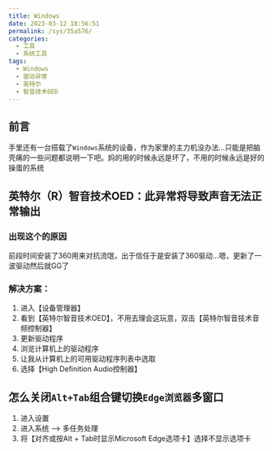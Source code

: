 ```yaml
---
title: Windows
date: 2023-03-12 18:56:51
permalink: /sys/35a576/
categories:
  - 工具
  - 系统工具
tags:
  - Windows
  - 驱动异常
  - 英特尔
  - 智音技术OED
---
```


## 前言

手里还有一台搭载了`Windows`系统的设备，作为家里的主力机没办法...只能是把脑壳痛的一些问题都说明一下吧。妈的用的时候永远是坏了，不用的时候永远是好的 操蛋的系统

<InArticleAdsense
    data-ad-client="ca-pub-1725717718088510"
    data-ad-slot="7426219401">
</InArticleAdsense>

<!-- more -->

## 英特尔（R）智音技术OED：此异常将导致声音无法正常输出

### 出现这个的原因

前段时间安装了360用来对抗流氓，出于信任于是安装了360驱动...嗯，更新了一波驱动然后就GG了

### 解决方案：

1. 进入【设备管理器】
2. 看到【英特尔智音技术OED】，不用去理会这玩意，双击【英特尔智音技术音频控制器】
3. 更新驱动程序
4. 浏览计算机上的驱动程序
5. 让我从计算机上的可用驱动程序列表中选取
6. 选择【High Definition Audio控制器】

## 怎么关闭`Alt+Tab`组合键切换`Edge浏览器`多窗口

1. 进入设置
2. 进入系统 --> 多任务处理
3. 将【对齐或按Alt + Tab时显示Microsoft Edge选项卡】选择不显示选项卡
